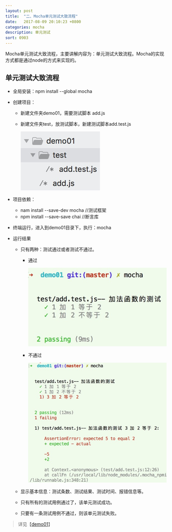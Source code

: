 ```yaml
---
layout: post
title:  "二、Mocha单元测试大致流程"
date:   2017-08-09 20:10:23 +0800
categories: mocha
description: 单元测试
sort: 0903
---
```


Mocha单元测试大致流程，主要讲解内容为：单元测试大致流程。Mocha的实现方式都是通过node的方式来实现的。

## 单元测试大致流程

- 全局安装：npm install --global mocha

- 创建项目：

  - 新建文件夹demo01，需要测试脚本 add.js

  - 新建文件夹test，放测试脚本，新建测试脚本add.test.js

    ![效果图](../../assets/mocha/0301.png)

- 项目依赖：

  - nam install --save-dev mocha  //测试框架
  - npm install --save-save chai       //断言库

- 终端运行，进入到demo01目录下，执行：mocha 

- 运行结果

  - 只有两种：测试通过或者测试不通过。

    - 通过

      ![效果图](../../assets/mocha/0302.png)

    - 不通过

      ![效果图](../../assets/mocha/0303.png)


  - 显示基本信息：测试条数、测试结果、测试时间、报错信息等。
  - 只有所有的测试用例通过了，该单元测试成功。
  - 只要有一条测试用例不通过，则该单元测试失败。




> 详见【[demo01](https://github.com/huanghui8030/Mocha/tree/master/demo01)】